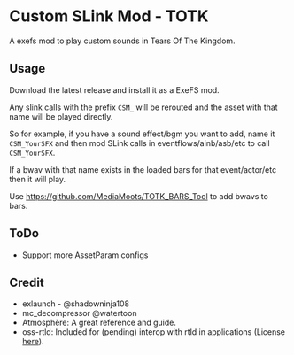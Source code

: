 # Custom SLink Mod - TOTK
A exefs mod to play custom sounds in Tears Of The Kingdom.

## Usage
Download the latest release and install it as a ExeFS mod.

Any slink calls with the prefix `CSM_` will be rerouted and the asset with that name will be played directly.

So for example, if you have a sound effect/bgm you want to add, name it `CSM_YourSFX` and then mod SLink calls in eventflows/ainb/asb/etc to call `CSM_YourSFX`. 

If a bwav with that name exists in the loaded bars for that event/actor/etc then it will play.

Use https://github.com/MediaMoots/TOTK_BARS_Tool to add bwavs to bars.

## ToDo
- Support more AssetParam configs

## Credit
- exlaunch - @shadowninja108
- mc_decompressor @watertoon
- Atmosphère: A great reference and guide.
- oss-rtld: Included for (pending) interop with rtld in applications (License [here](https://github.com/shadowninja108/exlaunch/blob/main/source/lib/reloc/rtld/LICENSE.txt)).
